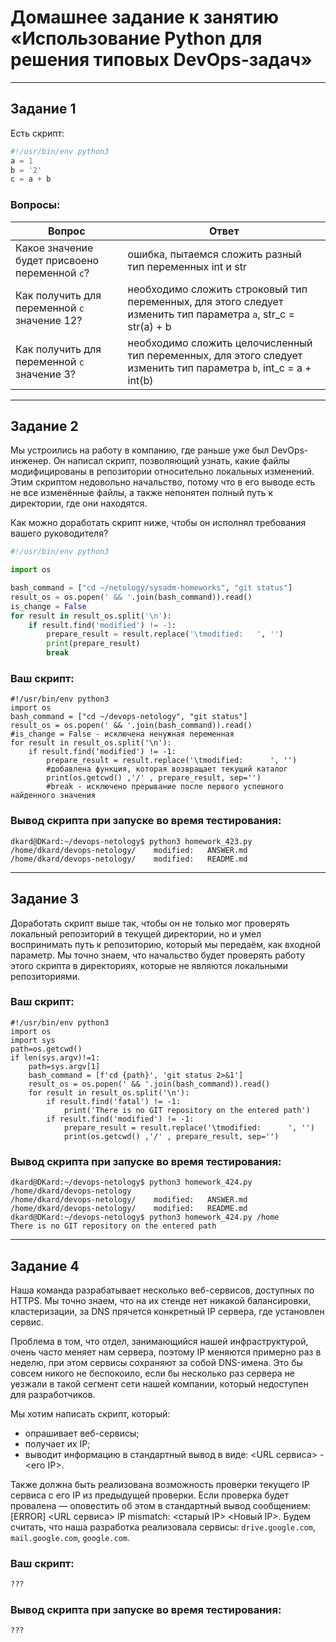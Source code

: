 # Домашнее задание к занятию «Использование Python для решения типовых DevOps-задач»

------

## Задание 1

Есть скрипт:

```python
#!/usr/bin/env python3
a = 1
b = '2'
c = a + b
```

### Вопросы:

| Вопрос  | Ответ |
| ------------- | ------------- |
| Какое значение будет присвоено переменной `c`?  | ошибка, пытаемся сложить разный тип переменных int и str |
| Как получить для переменной `c` значение 12?  | необходимо сложить строковый тип переменных, для этого следует изменить тип параметра `a`, str_c = str(a) + b |
| Как получить для переменной `c` значение 3?  | необходимо сложить целочисленный тип переменных, для этого следует изменить тип параметра `b`, int_c = a + int(b) |

------

## Задание 2

Мы устроились на работу в компанию, где раньше уже был DevOps-инженер. Он написал скрипт, позволяющий узнать, какие файлы модифицированы в репозитории относительно локальных изменений. Этим скриптом недовольно начальство, потому что в его выводе есть не все изменённые файлы, а также непонятен полный путь к директории, где они находятся. 

Как можно доработать скрипт ниже, чтобы он исполнял требования вашего руководителя?

```python
#!/usr/bin/env python3

import os

bash_command = ["cd ~/netology/sysadm-homeworks", "git status"]
result_os = os.popen(' && '.join(bash_command)).read()
is_change = False
for result in result_os.split('\n'):
    if result.find('modified') != -1:
        prepare_result = result.replace('\tmodified:   ', '')
        print(prepare_result)
        break
```

### Ваш скрипт:

```
#!/usr/bin/env python3
import os
bash_command = ["cd ~/devops-netology", "git status"]
result_os = os.popen(' && '.join(bash_command)).read()
#is_change = False - исключена ненужная переменная
for result in result_os.split('\n'):
    if result.find('modified') != -1:
        prepare_result = result.replace('\tmodified:      ', '')
        #добавлена функция, которая возвращает текущий каталог
        print(os.getcwd() ,'/' , prepare_result, sep='')
        #break - исключено прерывание после первого успешного найденного значения
```

### Вывод скрипта при запуске во время тестирования:

```
dkard@DKard:~/devops-netology$ python3 homework_423.py
/home/dkard/devops-netology/    modified:   ANSWER.md
/home/dkard/devops-netology/    modified:   README.md
```

------

## Задание 3

Доработать скрипт выше так, чтобы он не только мог проверять локальный репозиторий в текущей директории, но и умел воспринимать путь к репозиторию, который мы передаём, как входной параметр. Мы точно знаем, что начальство будет проверять работу этого скрипта в директориях, которые не являются локальными репозиториями.

### Ваш скрипт:

```
#!/usr/bin/env python3
import os
import sys
path=os.getcwd()
if len(sys.argv)!=1:
    path=sys.argv[1]
    bash_command = [f'cd {path}', 'git status 2>&1']
    result_os = os.popen(' && '.join(bash_command)).read()
    for result in result_os.split('\n'):
        if result.find('fatal') != -1:
            print('There is no GIT repository on the entered path')
        if result.find('modified') != -1:
            prepare_result = result.replace('\tmodified:      ', '')
            print(os.getcwd() ,'/' , prepare_result, sep='')
```

### Вывод скрипта при запуске во время тестирования:

```
dkard@DKard:~/devops-netology$ python3 homework_424.py /home/dkard/devops-netology
/home/dkard/devops-netology/    modified:   ANSWER.md
/home/dkard/devops-netology/    modified:   README.md
dkard@DKard:~/devops-netology$ python3 homework_424.py /home
There is no GIT repository on the entered path
```

------

## Задание 4

Наша команда разрабатывает несколько веб-сервисов, доступных по HTTPS. Мы точно знаем, что на их стенде нет никакой балансировки, кластеризации, за DNS прячется конкретный IP сервера, где установлен сервис. 

Проблема в том, что отдел, занимающийся нашей инфраструктурой, очень часто меняет нам сервера, поэтому IP меняются примерно раз в неделю, при этом сервисы сохраняют за собой DNS-имена. Это бы совсем никого не беспокоило, если бы несколько раз сервера не уезжали в такой сегмент сети нашей компании, который недоступен для разработчиков. 

Мы хотим написать скрипт, который: 

- опрашивает веб-сервисы; 
- получает их IP; 
- выводит информацию в стандартный вывод в виде: <URL сервиса> - <его IP>. 

Также должна быть реализована возможность проверки текущего IP сервиса c его IP из предыдущей проверки. Если проверка будет провалена — оповестить об этом в стандартный вывод сообщением: [ERROR] <URL сервиса> IP mismatch: <старый IP> <Новый IP>. Будем считать, что наша разработка реализовала сервисы: `drive.google.com`, `mail.google.com`, `google.com`.

### Ваш скрипт:

```python
???
```

### Вывод скрипта при запуске во время тестирования:

```
???
```
